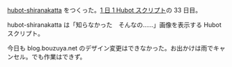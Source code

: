 [hubot-shiranakatta][gh:bouzuya/hubot-shiranakatta] をつくった。[1 日 1 Hubot スクリプト][hubot-script-per-day]の 33 日目。

hubot-shiranakatta は「知らなかった　そんなの……」画像を表示する Hubot スクリプト。

今日も blog.bouzuya.net のデザイン変更はできなかった。お出かけは雨でキャンセル。でも作業はできず。

[gh:bouzuya/hubot-shiranakatta]: https://github.com/bouzuya/hubot-shiranakatta
[hubot-script-per-day]: https://blog.bouzuya.net/posts?tags=hubot-script-per-day
